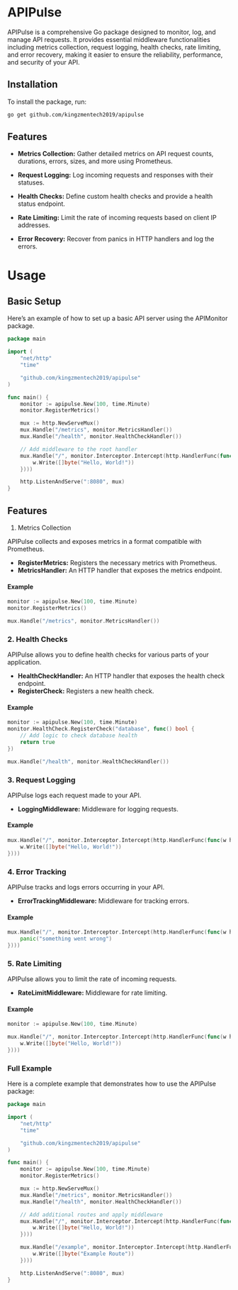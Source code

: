  # APIPulse

APIPulse is a comprehensive Go package designed to monitor, log, and manage API requests. It provides essential middleware functionalities including metrics collection, request logging, health checks, rate limiting, and error recovery, making it easier to ensure the reliability, performance, and security of your API.


## Installation

To install the package, run:

```sh
go get github.com/kingzmentech2019/apipulse
```
## Features
* **Metrics Collection:** Gather detailed metrics on API request counts, durations, errors, sizes, and more using Prometheus.

* **Request Logging:** Log incoming requests and responses with their statuses.

* **Health Checks:** Define custom health checks and provide a health status endpoint.

* **Rate Limiting:** Limit the rate of incoming requests based on client IP addresses.

* **Error Recovery:** Recover from panics in HTTP handlers and log the errors.

# Usage

## Basic Setup
Here’s an example of how to set up a basic API server using the APIMonitor package.

```go
package main

import (
    "net/http"
    "time"

    "github.com/kingzmentech2019/apipulse"
)

func main() {
    monitor := apipulse.New(100, time.Minute)
    monitor.RegisterMetrics()

    mux := http.NewServeMux()
    mux.Handle("/metrics", monitor.MetricsHandler())
    mux.Handle("/health", monitor.HealthCheckHandler())

    // Add middleware to the root handler
    mux.Handle("/", monitor.Interceptor.Intercept(http.HandlerFunc(func(w http.ResponseWriter, r *http.Request) {
        w.Write([]byte("Hello, World!"))
    })))

    http.ListenAndServe(":8080", mux)
}

```
## Features
1. Metrics Collection

APIPulse collects and exposes metrics in a format compatible with Prometheus.

* **RegisterMetrics:** Registers the necessary metrics with Prometheus.
* **MetricsHandler:** An HTTP handler that exposes the metrics endpoint.
#### Example

```go
monitor := apipulse.New(100, time.Minute)
monitor.RegisterMetrics()

mux.Handle("/metrics", monitor.MetricsHandler())

```
### 2. Health Checks

APIPulse allows you to define health checks for various parts of your application.

* **HealthCheckHandler:** An HTTP handler that exposes the health check endpoint.
* **RegisterCheck:** Registers a new health check.
#### Example

```go
monitor := apipulse.New(100, time.Minute)
monitor.HealthCheck.RegisterCheck("database", func() bool {
    // Add logic to check database health
    return true
})

mux.Handle("/health", monitor.HealthCheckHandler())
```
### 3. Request Logging

APIPulse logs each request made to your API.

* **LoggingMiddleware:** Middleware for logging requests.
#### Example

```go
mux.Handle("/", monitor.Interceptor.Intercept(http.HandlerFunc(func(w http.ResponseWriter, r *http.Request) {
    w.Write([]byte("Hello, World!"))
})))

```
### 4. Error Tracking

APIPulse tracks and logs errors occurring in your API.

* **ErrorTrackingMiddleware:** Middleware for tracking errors.
#### Example

```go
mux.Handle("/", monitor.Interceptor.Intercept(http.HandlerFunc(func(w http.ResponseWriter, r *http.Request) {
    panic("something went wrong")
})))

```
### 5. Rate Limiting

APIPulse allows you to limit the rate of incoming requests.

* **RateLimitMiddleware:** Middleware for rate limiting.

#### Example

```go
monitor := apipulse.New(100, time.Minute)

mux.Handle("/", monitor.Interceptor.Intercept(http.HandlerFunc(func(w http.ResponseWriter, r *http.Request) {
    w.Write([]byte("Hello, World!"))
})))

```
### Full Example

Here is a complete example that demonstrates how to use the APIPulse package:

```go
package main

import (
    "net/http"
    "time"

    "github.com/kingzmentech2019/apipulse"
)

func main() {
    monitor := apipulse.New(100, time.Minute)
    monitor.RegisterMetrics()

    mux := http.NewServeMux()
    mux.Handle("/metrics", monitor.MetricsHandler())
    mux.Handle("/health", monitor.HealthCheckHandler())

    // Add additional routes and apply middleware
    mux.Handle("/", monitor.Interceptor.Intercept(http.HandlerFunc(func(w http.ResponseWriter, r *http.Request) {
        w.Write([]byte("Hello, World!"))
    })))

    mux.Handle("/example", monitor.Interceptor.Intercept(http.HandlerFunc(func(w http.ResponseWriter, r *http.Request) {
        w.Write([]byte("Example Route"))
    })))

    http.ListenAndServe(":8080", mux)
}

```